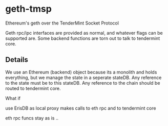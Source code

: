# geth-tmsp
Ethereum's geth over the TenderMint Socket Protocol

Geth rpc/ipc interfaces are provided as normal, and whatever flags can be supported are.
Some backend functions are torn out to talk to tendermint core.



Details
-------

We use an Ethereum (backend) object because its a monolith and holds everything, but we manage the state in a seperate stateDB.
Any reference to the state must be to this stateDB.
Any reference to the chain should be routed to tendermint core.





What if 

use ErisDB as local proxy
makes calls to eth rpc and to tendermint core

eth rpc funcs stay as is .. 


